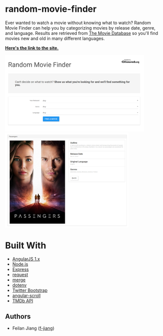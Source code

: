 # random-movie-finder
Ever wanted to watch a movie without knowing what to watch? Random Movie Finder can help you by categorizing movies by release date, genre, and language.
Results are retrieved from [The Movie Database](https://www.themoviedb.org/) so you'll find movies new and old in many different languages.

[**Here's the link to the site.**](https://random-movie-finder.herokuapp.com/)

<img src="https://raw.githubusercontent.com/f-jiang/random-movie-finder/public/screenshots/home.png" width="450">
<img src="https://raw.githubusercontent.com/f-jiang/random-movie-finder/public/screenshots/result.png" width="400">

# Built With
- [AngularJS 1.x](https://angularjs.org/)
- [Node.js](https://nodejs.org/en/)
- [Express](http://expressjs.com/)
- [request](https://www.npmjs.com/package/request)
- [merge](https://www.npmjs.com/package/merge)
- [dotenv](https://www.npmjs.com/package/dotenv)
- [Twitter Bootstrap](http://getbootstrap.com)
- [angular-scroll](https://github.com/oblador/angular-scroll)
- [TMDb API](https://www.themoviedb.org/documentation/api)

## Authors

- Feilan Jiang ([f-jiang](https://github.com/f-jiang))
